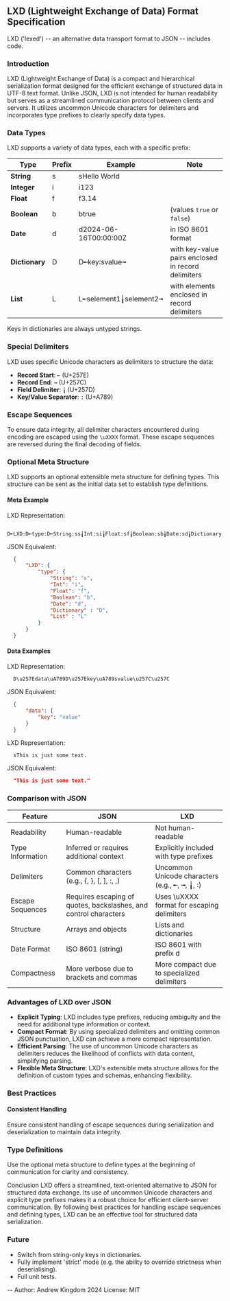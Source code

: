 ## LXD (Lightweight Exchange of Data) Format Specification
LXD ('lexed') -- an alternative data transport format to JSON -- includes code.
  
### Introduction

LXD (Lightweight Exchange of Data) is a compact and hierarchical serialization format designed for the efficient exchange of structured data in UTF-8 text format. Unlike JSON, LXD is not intended for human readability but serves as a streamlined communication protocol between clients and servers. It utilizes uncommon Unicode characters for delimiters and incorporates type prefixes to clearly specify data types.
  
### Data Types

LXD supports a variety of data types, each with a specific prefix:

Type | Prefix | Example | Note
---- | ------ | ------- | ----
**String** | s | sHello World | 
**Integer** | i | i123 | 
**Float** | f | f3.14 | 
**Boolean** | b | btrue | (values `true` or `false`)
**Date** | d | d2024-06-16T00:00:00Z | in ISO 8601 format
**Dictionary** | D | D╾key꞉svalue╼ | with key-value pairs enclosed in record delimiters
**List** | L | L╾selement1╽selement2╼ | with elements enclosed in record delimiters

Keys in dictionaries are always untyped strings.

### Special Delimiters

LXD uses specific Unicode characters as delimiters to structure the data:

- **Record Start**: `╾` (U+257E)
- **Record End**: `╼` (U+257C)
- **Field Delimiter**: `╽` (U+257D)
- **Key/Value Separator**: `꞉` (U+A789)

### Escape Sequences

To ensure data integrity, all delimiter characters encountered during encoding are escaped using the `\uXXXX` format. These escape sequences are reversed during the final decoding of fields.

### Optional Meta Structure

LXD supports an optional extensible meta structure for defining types. This structure can be sent as the initial data set to establish type definitions.
  
#### Meta Example

LXD Representation:
```text
  D╾LXD꞉D╾type꞉D╾String꞉ss╽Int꞉si╽Float꞉sf╽Boolean꞉sb╽Date꞉sd╽Dictionary꞉sD╽List꞉sL╼╼╼
```
  JSON Equivalent:
```json
  {
      "LXD": {
          "type": {
              "String": "s",
              "Int": "i",
              "Float": "f",
              "Boolean": "b",
              "Date": "d",
              "Dictionary" : "D",
              "List" : "L"
          }
      }
  }
```
#### Data Examples

LXD Representation:
```text
  D\u257Edata\uA789D\u257Ekey\uA789svalue\u257C\u257C
```
JSON Equivalent:
```json
  {
      "data": {
          "key": "value"
      }
  }
```
LXD Representation:
```text
  sThis is just some text.
```
  JSON Equivalent: 
```json
  "This is just some text."
```

### Comparison with JSON

Feature |	JSON |	LXD
------- | ---- | ----
Readability | Human-readable | Not human-readable
Type Information | Inferred or requires additional context | Explicitly included with type prefixes
Delimiters | Common characters (e.g., {, }, [, ], :, ,) | Uncommon Unicode characters (e.g., ╾, ╼, ╽, ꞉)
Escape Sequences | Requires escaping of quotes, backslashes, and control characters | Uses \uXXXX format for escaping delimiters
Structure | Arrays and objects | Lists and dictionaries
Date Format | ISO 8601 (string) | ISO 8601 with prefix d
Compactness | More verbose due to brackets and commas | More compact due to specialized delimiters

### Advantages of LXD over JSON

- **Explicit Typing**: LXD includes type prefixes, reducing ambiguity and the need for additional type information or context.
- **Compact Format**: By using specialized delimiters and omitting common JSON punctuation, LXD can achieve a more compact representation.
- **Efficient Parsing**: The use of uncommon Unicode characters as delimiters reduces the likelihood of conflicts with data content, simplifying parsing.
- **Flexible Meta Structure**: LXD's extensible meta structure allows for the definition of custom types and schemas, enhancing flexibility.

### Best Practices

#### Consistent Handling
Ensure consistent handling of escape sequences during serialization and deserialization to maintain data integrity.

### Type Definitions
Use the optional meta structure to define types at the beginning of communication for clarity and consistency.

Conclusion
LXD offers a streamlined, text-oriented alternative to JSON for structured data exchange. Its use of uncommon Unicode characters and explicit type prefixes makes it a robust choice for efficient client-server communication. By following best practices for handling escape sequences and defining types, LXD can be an effective tool for structured data serialization.

### Future
- Switch from string-only keys in dictionaries.
- Fully implement 'strict' mode (e.g. the ability to override strictness when deserialising).
- Full unit tests.

--
  Author: Andrew Kingdom 2024
  License: MIT
